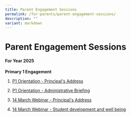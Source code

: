 ```yaml
---
title: Parent Engagement Sessions
permalink: /for-parents/parent-engagement-sessions/
description: ""
variant: markdown
---
```

# **Parent Engagement Sessions**

#### **For Year 2025**

**Primary 1 Engagement**  

1. [P1 Orientation - Principal's Address](/files/Parent%20Engagement/2025%20P1%20Engagement/2025_P1_Orientation_Principal_s_Address.pdf)

2. [P1 Orientation - Administrative Briefing](/files/Parent%20Engagement/2025%20P1%20Engagement/2025_P1_Orientation_YH_s_Admin_Briefing.pdf)

3. [14 March Webinar - Principal's Address](/files/Parent%20Engagement/2025%20P1%20Engagement/1__14%20march%20p1__p2_principal_s_address.pdf)
4. [14 March Webinar - Student development and well being](/files/Parent%20Engagement/2025%20P1%20Engagement/2__14%20mar%20student_development_and_well_being.pdf)